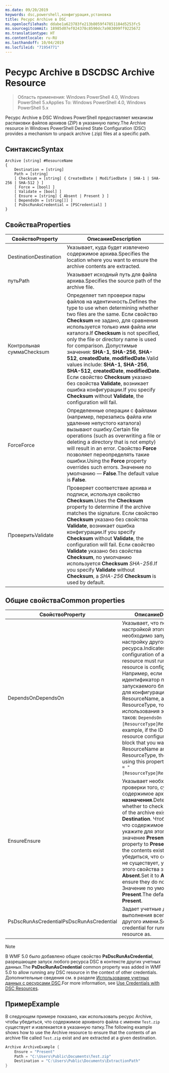 ```yaml
---
ms.date: 09/20/2019
keywords: dsc,powershell,конфигурация,установка
title: Ресурс Archive в DSC
ms.openlocfilehash: ddabe1a623783fe213b8059f47851184d5253fc5
ms.sourcegitcommit: 18985d07ef024378c8590dc7a983099ff9225672
ms.translationtype: HT
ms.contentlocale: ru-RU
ms.lasthandoff: 10/04/2019
ms.locfileid: "71954771"
---
```

# <a name="dsc-archive-resource"></a><span data-ttu-id="adaff-103">Ресурс Archive в DSC</span><span class="sxs-lookup"><span data-stu-id="adaff-103">DSC Archive Resource</span></span>

> <span data-ttu-id="adaff-104">Область применения: Windows PowerShell 4.0, Windows PowerShell 5.x</span><span class="sxs-lookup"><span data-stu-id="adaff-104">Applies To: Windows PowerShell 4.0, Windows PowerShell 5.x</span></span>

<span data-ttu-id="adaff-105">Ресурс Archive в DSC Windows PowerShell предоставляет механизм распаковки файлов архивов (ZIP) в указанную папку.</span><span class="sxs-lookup"><span data-stu-id="adaff-105">The Archive resource in Windows PowerShell Desired State Configuration (DSC) provides a mechanism to unpack archive (.zip) files at a specific path.</span></span>

## <a name="syntax"></a><span data-ttu-id="adaff-106">Синтаксис</span><span class="sxs-lookup"><span data-stu-id="adaff-106">Syntax</span></span>

```Syntax
Archive [string] #ResourceName
{
    Destination = [string]
    Path = [string]
    [ Checksum = [string] { CreatedDate | ModifiedDate | SHA-1 | SHA-256 | SHA-512 } ]
    [ Force = [bool] ]
    [ Validate = [bool] ]
    [ Ensure = [string] { Absent | Present } ]
    [ DependsOn = [string[]] ]
    [ PsDscRunAsCredential = [PSCredential] ]
}
```

## <a name="properties"></a><span data-ttu-id="adaff-107">Свойства</span><span class="sxs-lookup"><span data-stu-id="adaff-107">Properties</span></span>

|<span data-ttu-id="adaff-108">Свойство</span><span class="sxs-lookup"><span data-stu-id="adaff-108">Property</span></span> |<span data-ttu-id="adaff-109">Описание</span><span class="sxs-lookup"><span data-stu-id="adaff-109">Description</span></span> |
|---|---|
|<span data-ttu-id="adaff-110">Destination</span><span class="sxs-lookup"><span data-stu-id="adaff-110">Destination</span></span> |<span data-ttu-id="adaff-111">Указывает, куда будет извлечено содержимое архива.</span><span class="sxs-lookup"><span data-stu-id="adaff-111">Specifies the location where you want to ensure the archive contents are extracted.</span></span> |
|<span data-ttu-id="adaff-112">путь</span><span class="sxs-lookup"><span data-stu-id="adaff-112">Path</span></span> |<span data-ttu-id="adaff-113">Указывает исходный путь для файла архива.</span><span class="sxs-lookup"><span data-stu-id="adaff-113">Specifies the source path of the archive file.</span></span> |
|<span data-ttu-id="adaff-114">Контрольная сумма</span><span class="sxs-lookup"><span data-stu-id="adaff-114">Checksum</span></span> |<span data-ttu-id="adaff-115">Определяет тип проверки пары файлов на идентичность.</span><span class="sxs-lookup"><span data-stu-id="adaff-115">Defines the type to use when determining whether two files are the same.</span></span> <span data-ttu-id="adaff-116">Если свойство **Checksum** не задано, для сравнения используется только имя файла или каталога.</span><span class="sxs-lookup"><span data-stu-id="adaff-116">If **Checksum** is not specified, only the file or directory name is used for comparison.</span></span> <span data-ttu-id="adaff-117">Допустимые значения: **SHA-1**, **SHA-256**, **SHA-512**, **createdDate**, **modifiedDate**.</span><span class="sxs-lookup"><span data-stu-id="adaff-117">Valid values include: **SHA-1**, **SHA-256**, **SHA-512**, **createdDate**, **modifiedDate**.</span></span> <span data-ttu-id="adaff-118">Если свойство **Checksum** указано без свойства **Validate**, возникает ошибка конфигурации.</span><span class="sxs-lookup"><span data-stu-id="adaff-118">If you specify **Checksum** without **Validate**, the configuration will fail.</span></span> |
|<span data-ttu-id="adaff-119">Force</span><span class="sxs-lookup"><span data-stu-id="adaff-119">Force</span></span> |<span data-ttu-id="adaff-120">Определенные операции с файлами (например, перезапись файла или удаление непустого каталога) вызывают ошибку.</span><span class="sxs-lookup"><span data-stu-id="adaff-120">Certain file operations (such as overwriting a file or deleting a directory that is not empty) will result in an error.</span></span> <span data-ttu-id="adaff-121">Свойство **Force** позволяет переопределять такие ошибки.</span><span class="sxs-lookup"><span data-stu-id="adaff-121">Using the **Force** property overrides such errors.</span></span> <span data-ttu-id="adaff-122">Значение по умолчанию — **False**.</span><span class="sxs-lookup"><span data-stu-id="adaff-122">The default value is **False**.</span></span> |
|<span data-ttu-id="adaff-123">Проверить</span><span class="sxs-lookup"><span data-stu-id="adaff-123">Validate</span></span>| <span data-ttu-id="adaff-124">Проверяет соответствие архива и подписи, используя свойство **Checksum**.</span><span class="sxs-lookup"><span data-stu-id="adaff-124">Uses the **Checksum** property to determine if the archive matches the signature.</span></span> <span data-ttu-id="adaff-125">Если свойство **Checksum** указано без свойства **Validate**, возникает ошибка конфигурации.</span><span class="sxs-lookup"><span data-stu-id="adaff-125">If you specify **Checksum** without **Validate**, the configuration will fail.</span></span> <span data-ttu-id="adaff-126">Если свойство **Validate** указано без свойства **Checksum**, по умолчанию используется **Checksum** _SHA-256_.</span><span class="sxs-lookup"><span data-stu-id="adaff-126">If you specify **Validate** without **Checksum**, a _SHA-256_ **Checksum** is used by default.</span></span> |

## <a name="common-properties"></a><span data-ttu-id="adaff-127">Общие свойства</span><span class="sxs-lookup"><span data-stu-id="adaff-127">Common properties</span></span>

|<span data-ttu-id="adaff-128">Свойство</span><span class="sxs-lookup"><span data-stu-id="adaff-128">Property</span></span> |<span data-ttu-id="adaff-129">Описание</span><span class="sxs-lookup"><span data-stu-id="adaff-129">Description</span></span> |
|---|---|
|<span data-ttu-id="adaff-130">DependsOn</span><span class="sxs-lookup"><span data-stu-id="adaff-130">DependsOn</span></span> |<span data-ttu-id="adaff-131">Указывает, что перед настройкой этого ресурса необходимо запустить настройку другого ресурса.</span><span class="sxs-lookup"><span data-stu-id="adaff-131">Indicates that the configuration of another resource must run before this resource is configured.</span></span> <span data-ttu-id="adaff-132">Например, если идентификатор первого запускаемого блока сценария для конфигурации ресурса — ResourceName, а его тип — ResourceType, то синтаксис использования этого свойства таков: `DependsOn = "[ResourceType]ResourceName"`.</span><span class="sxs-lookup"><span data-stu-id="adaff-132">For example, if the ID of the resource configuration script block that you want to run first is ResourceName and its type is ResourceType, the syntax for using this property is `DependsOn = "[ResourceType]ResourceName"`.</span></span> |
|<span data-ttu-id="adaff-133">Ensure</span><span class="sxs-lookup"><span data-stu-id="adaff-133">Ensure</span></span> |<span data-ttu-id="adaff-134">Указывает необходимость проверки того, существует ли содержимое архива в **папке назначения**.</span><span class="sxs-lookup"><span data-stu-id="adaff-134">Determines whether to check if the content of the archive exists at the **Destination**.</span></span> <span data-ttu-id="adaff-135">Чтобы убедиться, что содержимое существует, укажите для этого свойства значение **Present**.</span><span class="sxs-lookup"><span data-stu-id="adaff-135">Set this property to **Present** to ensure the contents exist.</span></span> <span data-ttu-id="adaff-136">Чтобы убедиться, что содержимого не существует, укажите для этого свойства значение **Absent**.</span><span class="sxs-lookup"><span data-stu-id="adaff-136">Set it to **Absent** to ensure they do not exist.</span></span> <span data-ttu-id="adaff-137">Значение по умолчанию — **Present**.</span><span class="sxs-lookup"><span data-stu-id="adaff-137">The default value is **Present**.</span></span> |
|<span data-ttu-id="adaff-138">PsDscRunAsCredential</span><span class="sxs-lookup"><span data-stu-id="adaff-138">PsDscRunAsCredential</span></span> |<span data-ttu-id="adaff-139">Задает учетные данные для выполнения всего ресурса от другого имени.</span><span class="sxs-lookup"><span data-stu-id="adaff-139">Sets the credential for running the entire resource as.</span></span> |

> [!NOTE]
> <span data-ttu-id="adaff-140">В WMF 5.0 было добавлено общее свойство **PsDscRunAsCredential**, разрешающее запуск любого ресурса DSC в контексте других учетных данных.</span><span class="sxs-lookup"><span data-stu-id="adaff-140">The **PsDscRunAsCredential** common property was added in WMF 5.0 to allow running any DSC resource in the context of other credentials.</span></span> <span data-ttu-id="adaff-141">Дополнительные сведения см. в разделе [Использование учетных данных с ресурсами DSC](../../../configurations/runasuser.md).</span><span class="sxs-lookup"><span data-stu-id="adaff-141">For more information, see [Use Credentials with DSC Resources](../../../configurations/runasuser.md).</span></span>

## <a name="example"></a><span data-ttu-id="adaff-142">Пример</span><span class="sxs-lookup"><span data-stu-id="adaff-142">Example</span></span>

<span data-ttu-id="adaff-143">В следующем примере показано, как использовать ресурс Archive, чтобы убедиться, что содержимое архивного файла с именем `Test.zip` существует и извлекается в указанную папку.</span><span class="sxs-lookup"><span data-stu-id="adaff-143">The following example shows how to use the Archive resource to ensure that the contents of an archive file called `Test.zip` exist and are extracted at a given destination.</span></span>

```powershell
Archive ArchiveExample {
    Ensure = "Present"
    Path = "C:\Users\Public\Documents\Test.zip"
    Destination = "C:\Users\Public\Documents\ExtractionPath"
}
```